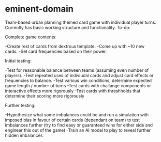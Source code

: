 # eminent-domain

Team-based urban planning themed card game with individual player turns. Currently has basic working structure and functionality. To-do:

Complete game contents:

-Create rest of cards from dextrous template.
-Come up with ~10 new cards.
-Set card frequencies based on their power.

Initial testing:

-Test for reasonable balance between teams (assuming even number of players).
-Test repeated uses of indiviudal cards and adjust card effects or frequencies to balance.
-Test various win conditions, determine expected game length / number of turns
-Test cards with challange components or interactive effects more rigorously
-Test cards with threshholds that determine their scoring  more rigorously


Further testing:

-Hypothesize what some imbalances could be and run a simulation with imposed bias in favour of certain cards (dependant on team) to test imbalances further (try to find easy or guaranteed wins for either side and engineer this out of the game)
-Train an AI model to play to reveal further hidden imbalances